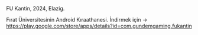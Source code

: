FU Kantin, 2024, Elazig. 

Fırat Üniversitesinin Android Kıraathanesi. 
İndirmek için -> https://play.google.com/store/apps/details?id=com.gundemgaming.fukantin
